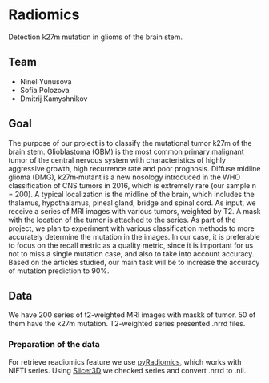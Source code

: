# Radiomics
Detection k27m mutation in glioms of the brain stem.

## Team
- Ninel Yunusova
- Sofia Polozova
- Dmitrij Kamyshnikov

## Goal
The purpose of our project is to classify the mutational tumor k27m of the brain stem. Glioblastoma (GBM) is the most common primary malignant tumor of the central nervous system with characteristics of highly aggressive growth, high recurrence rate and poor prognosis. Diffuse midline glioma (DMG), k27m‐mutant is a new nosology introduced in the WHO classification of CNS tumors in 2016, which is extremely rare (our sample n = 200). A typical localization is the midline of the brain, which includes the thalamus, hypothalamus, pineal gland, bridge and spinal cord. As input, we receive a series of MRI images with various tumors, weighted by T2. A mask with the location of the tumor is attached to the series. As part of the project, we plan to experiment with various classification methods to more accurately determine the mutation in the images. In our case, it is preferable to focus on the recall metric as a quality metric, since it is important for us not to miss a single mutation case, and also to take into account accuracy. Based on the articles studied, our main task will be to increase the accuracy of mutation prediction to 90%.

## Data
We have 200 series of t2-weighted MRI images with maskk of tumor. 50 of them have the k27m mutation. T2-weighted series presented .nrrd files.

### Preparation of the data
For retrieve readiomics feature we use [pyRadiomics](https://www.radiomics.io/pyradiomics.html), which works with NIFTI series. 
Using [Slicer3D](https://www.slicer.org/) we checked series and convert .nrrd to .nii.

